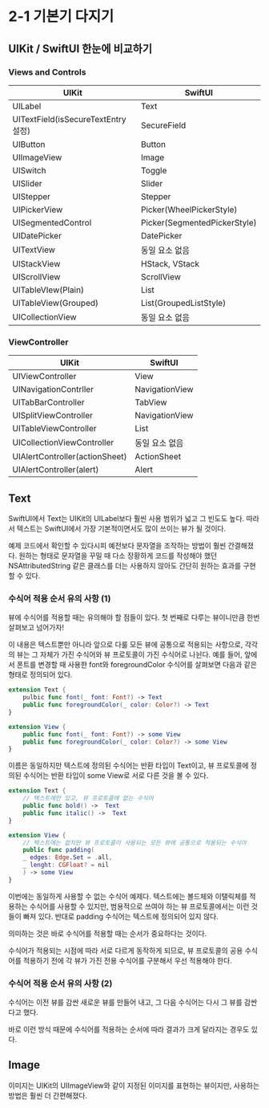 # 2-1 기본기 다지기

## UIKit / SwiftUI 한눈에 비교하기

### Views and Controls

|    UIKit   |    SwiftUI    |
|------------|---------------|
|  UILabel   |      Text     |
|UITextField(isSecureTextEntry 설정) |    SecureField  |
|UIButton |    Button  |
|UIImageView |    Image  |
|UISwitch |    Toggle  |
|UISlider |    Slider  |
|UIStepper |    Stepper  |
|UIPickerView |    Picker(WheelPickerStyle)  |
|UISegmentedControl |    Picker(SegmentedPickerStyle)  |
|UIDatePicker |    DatePicker  |
|UITextView |    동일 요소 없음  |
|UIStackView |    HStack, VStack  |
|UIScrollView |    ScrollView  |
|UITableVIew(Plain) |    List  |
|UITableView(Grouped) |    List(GroupedListStyle)  |
|UICollectionView |    동일 요소 없음  |

### ViewController

|    UIKit   |    SwiftUI    |
|------------|---------------|
|  UIViewController   |      View     |
|UINavigationContrller |    NavigationView  |
|UITabBarController |    TabView  |
|UISplitViewController |    NavigationView  |
|UITableViewController |    List  |
|UICollectionViewController |    동일 요소 없음  |
|UIAlertController(actionSheet) |    ActionSheet  |
|UIAlertController(alert) |    Alert  |

## Text

SwiftUI에서 Text는 UIKit의 UILabel보다 훨씬 사용 범위가 넓고 그 빈도도 높다. 따라서 텍스트는 SwiftUI에서 가장 기본적이면서도 많이 쓰이는 뷰가 될 것이다.

예제 코드에서 확인할 수 있다시피 예전보다 문자열을 조작하는 방법이 훨씬 간결해졌다. 원하는 형태로 문자열을 꾸밀 때 다소 장황하게 코드를 작성해야 했던 NSAttributedString 같은 클래스를 더는 사용하지 않아도 간단히 원하는 효과를 구현할 수 있다.

### 수식어 적용 순서 유의 사항 (1)
뷰에 수식어를 적용할 때는 유의해야 할 점들이 있다. 첫 번째로 다루는 뷰이니만큼 한번 살펴보고 넘어가자!

이 내용은 텍스트뿐만 아니라 앞으로 다룰 모든 뷰에 공통으로 적용되는 사항으로, 각각의 뷰는 그 자체가 가진 수식어와 뷰 프로토콜이 가진 수식어로 나뉜다. 예를 들어, 앞에서 폰트를 변경할 때 사용한 font와 foregroundColor 수식어를 살펴보면 다음과 같은 형태로 정의되어 있다.

```swift
extension Text {
	pulbic func font(_ font: Font?) -> Text
	public func foregroundColor(_ color: Color?) -> Text
}

extension View {
	public func font(_ font: Font?) -> some View
	public func foregroundColor(_ color: Color?) -> some View
}
```

이름은 동일하지만 텍스트에 정의된 수식어는 반환 타입이 Text이고, 뷰 프로토콜에 정의된 수식어는 반환 타입이 some View로 서로 다른 것을 볼 수 있다.

```swift
extension Text {
	// 텍스트에만 있고, 뷰 프로토콜에 없는 수식어
	public func bold() ->  Text
	public func italic() ->  Text
}

extension View {
	// 텍스트에는 없지만 뷰 프로토콜이 사용되는 모든 뷰에 공통으로 적용되는 수식아
	public func padding(
	_ edges: Edge.Set = .all,
	_ lenght: CGFloat? = nil
	) -> some View
}
```

이번에는 동일하게 사용할 수 없는 수식어 예제다. 텍스트에는 볼드체와 이탤릭체를 적용하는 수식어를 사용할 수 있지만, 범용적으로 쓰여야 하는 뷰 프로토콜에서는 이런 것들이 빠져 있다. 반대로 padding 수식어는 텍스트에 정의되어 있지 않다.

의미하는 것은 바로 수식어를 적용할 때는 순서가 중요하다는 것이다.

수식어가 적용되는 시점에 따라 서로 다르게 동작하게 되므로, 뷰 프로토콜의 공용 수식어를 적용하기 전에 각 뷰가 가진 전용 수식어를 구분해서 우선 적용해야 한다.

### 수식어 적용 순서 유의 사항 (2)
수식어는 이전 뷰를 감싼 새로운 뷰를 만들어 내고, 그 다음 수식어는 다시 그 뷰를 감싼다고 했다.

바로 이런 방식 때문에 수식어를 적용하는 순서에 따라 결과가 크게 달라지는 경우도 있다.

## Image

이미지는 UIKit의 UIImageView와 같이 지정된 이미지를 표현하는 뷰이지만, 사용하는 방법은 훨씬 더 간편해졌다.